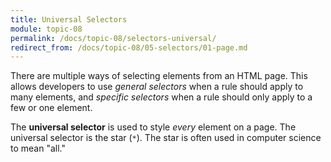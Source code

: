 ```yaml
---
title: Universal Selectors
module: topic-08
permalink: /docs/topic-08/selectors-universal/
redirect_from: /docs/topic-08/05-selectors/01-page.md
---
```


<div class="divider-heading"></div>

There are multiple ways of selecting elements from an HTML page. This allows developers to use _general selectors_ when a rule should apply to many elements, and _specific selectors_ when a rule should only apply to a few or one element.

The **universal selector** is used to style _every_ element on a page. The universal selector is the star (`*`). The star is often used in computer science to mean "all."


<div class="codepen-embed">
  <p data-height="400" data-theme-id="30567" data-slug-hash="QqoNLG" data-default-tab="html,result" data-user="Media-Ed-Online" data-embed-version="2" data-pen-title="[Topic-07]  CSS Selectors, Pt. 1" class="codepen"></p>
</div>
